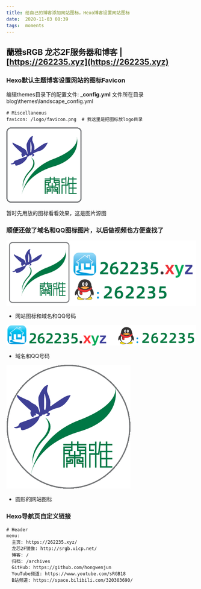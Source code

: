 ```yaml
---
title: 给自己的博客添加网站图标，Hexo博客设置网站图标
date:  2020-11-03 08:39
tags:  moments
---
```


蘭雅sRGB 龙芯2F服务器和博客 | [https://262235.xyz](https://262235.xyz)
---

### Hexo默认主题博客设置网站的图标Favicon

编辑themes目录下的配置文件: **_config.yml** 文件所在目录 blog\themes\landscape\_config.yml

```
# Miscellaneous
favicon: /logo/favicon.png  # 我这里是把图标放logo目录
```

![](/logo/favicon.png)

暂时先用放的图标看看效果，这是图片源图

### 顺便还做了域名和QQ图标图片，以后做视频也方便查找了

![](/logo/262235.png)

- 网站图标和域名和QQ号码

![](/logo/262235.xyz.png)

- 域名和QQ号码

![](/logo/favicon2.png)

- 圆形的网站图标

### Hexo导航页自定义链接

```
# Header
menu:
  主页: https://262235.xyz/
  龙芯2F镜像: http://srgb.vicp.net/
  博客: /
  归档: /archives
  GitHub: https://github.com/hongwenjun
  YouTube频道: https://www.youtube.com/sRGB18
  B站频道: https://space.bilibili.com/320303690/

```